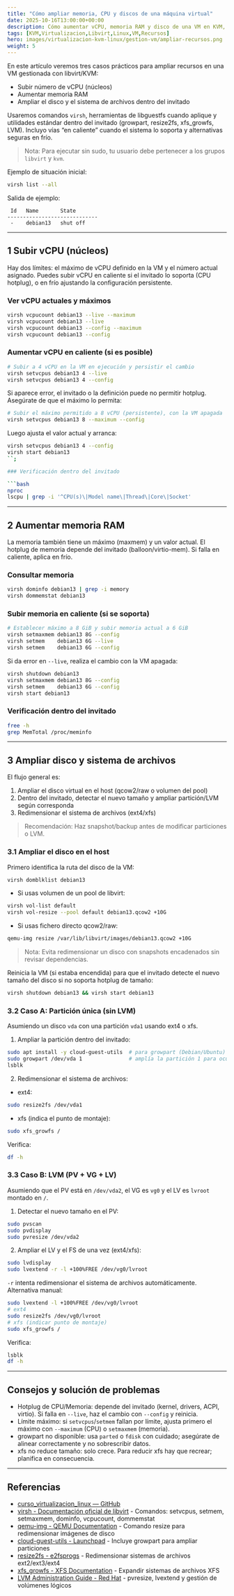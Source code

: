 ```yaml
---
title: "Cómo ampliar memoria, CPU y discos de una máquina virtual"
date: 2025-10-16T13:00:00+00:00
description: Cómo aumentar vCPU, memoria RAM y disco de una VM en KVM, incluyendo la ampliación del sistema de archivos dentro del invitado.
tags: [KVM,Virtualizacion,Libvirt,Linux,VM,Recursos]
hero: images/virtualizacion-kvm-linux/gestion-vm/ampliar-recursos.png
weight: 5
---
```


En este artículo veremos tres casos prácticos para ampliar recursos en una VM gestionada con libvirt/KVM:

- Subir número de vCPU (núcleos)
- Aumentar memoria RAM
- Ampliar el disco y el sistema de archivos dentro del invitado

Usaremos comandos `virsh`, herramientas de libguestfs cuando aplique y utilidades estándar dentro del invitado (growpart, resize2fs, xfs_growfs, LVM). Incluyo vías “en caliente” cuando el sistema lo soporta y alternativas seguras en frío.

> Nota: Para ejecutar sin sudo, tu usuario debe pertenecer a los grupos `libvirt` y `kvm`.

Ejemplo de situación inicial:

```bash
virsh list --all
```

Salida de ejemplo:
```
 Id   Name       State
-----------------------------
 -    debian13   shut off
```

---

## 1 Subir vCPU (núcleos)

Hay dos límites: el máximo de vCPU definido en la VM y el número actual asignado. Puedes subir vCPU en caliente si el invitado lo soporta (CPU hotplug), o en frío ajustando la configuración persistente.

### Ver vCPU actuales y máximos

```bash
virsh vcpucount debian13 --live --maximum
virsh vcpucount debian13 --live
virsh vcpucount debian13 --config --maximum
virsh vcpucount debian13 --config
```

### Aumentar vCPU en caliente (si es posible)

```bash
# Subir a 4 vCPU en la VM en ejecución y persistir el cambio
virsh setvcpus debian13 4 --live
virsh setvcpus debian13 4 --config
```

Si aparece error, el invitado o la definición puede no permitir hotplug. Asegúrate de que el máximo lo permita:

```bash
# Subir el máximo permitido a 8 vCPU (persistente), con la VM apagada
virsh setvcpus debian13 8 --maximum --config
```

Luego ajusta el valor actual y arranca:

```bash
virsh setvcpus debian13 4 --config
virsh start debian13
``;

### Verificación dentro del invitado

```bash
nproc
lscpu | grep -i '^CPU(s)\|Model name\|Thread\|Core\|Socket'
```

---

## 2 Aumentar memoria RAM

La memoria también tiene un máximo (maxmem) y un valor actual. El hotplug de memoria depende del invitado (balloon/virtio-mem). Si falla en caliente, aplica en frío.

### Consultar memoria

```bash
virsh dominfo debian13 | grep -i memory
virsh dommemstat debian13
```

### Subir memoria en caliente (si se soporta)

```bash
# Establecer máximo a 8 GiB y subir memoria actual a 6 GiB
virsh setmaxmem debian13 8G --config
virsh setmem    debian13 6G --live
virsh setmem    debian13 6G --config
```

Si da error en `--live`, realiza el cambio con la VM apagada:

```bash
virsh shutdown debian13
virsh setmaxmem debian13 8G --config
virsh setmem    debian13 6G --config
virsh start debian13
```

### Verificación dentro del invitado

```bash
free -h
grep MemTotal /proc/meminfo
```

---

## 3 Ampliar disco y sistema de archivos

El flujo general es:

1. Ampliar el disco virtual en el host (qcow2/raw o volumen del pool)
2. Dentro del invitado, detectar el nuevo tamaño y ampliar partición/LVM según corresponda
3. Redimensionar el sistema de archivos (ext4/xfs)

> Recomendación: Haz snapshot/backup antes de modificar particiones o LVM.

### 3.1 Ampliar el disco en el host

Primero identifica la ruta del disco de la VM:

```bash
virsh domblklist debian13
```

- Si usas volumen de un pool de libvirt:

```bash
virsh vol-list default
virsh vol-resize --pool default debian13.qcow2 +10G
```

- Si usas fichero directo qcow2/raw:

```bash
qemu-img resize /var/lib/libvirt/images/debian13.qcow2 +10G
```

> Nota: Evita redimensionar un disco con snapshots encadenados sin revisar dependencias.

Reinicia la VM (si estaba encendida) para que el invitado detecte el nuevo tamaño del disco si no soporta hotplug de tamaño:

```bash
virsh shutdown debian13 && virsh start debian13
```

### 3.2 Caso A: Partición única (sin LVM)

Asumiendo un disco `vda` con una partición `vda1` usando ext4 o xfs.

1) Ampliar la partición dentro del invitado:

```bash
sudo apt install -y cloud-guest-utils  # para growpart (Debian/Ubuntu)
sudo growpart /dev/vda 1               # amplía la partición 1 para ocupar el nuevo tamaño
lsblk
```

2) Redimensionar el sistema de archivos:

- ext4:

```bash
sudo resize2fs /dev/vda1
```

- xfs (indica el punto de montaje):

```bash
sudo xfs_growfs /
```

Verifica:

```bash
df -h
```

### 3.3 Caso B: LVM (PV + VG + LV)

Asumiendo que el PV está en `/dev/vda2`, el VG es `vg0` y el LV es `lvroot` montado en `/`.

1) Detectar el nuevo tamaño en el PV:

```bash
sudo pvscan
sudo pvdisplay
sudo pvresize /dev/vda2
```

2) Ampliar el LV y el FS de una vez (ext4/xfs):

```bash
sudo lvdisplay
sudo lvextend -r -l +100%FREE /dev/vg0/lvroot
```

`-r` intenta redimensionar el sistema de archivos automáticamente. Alternativa manual:

```bash
sudo lvextend -l +100%FREE /dev/vg0/lvroot
# ext4
sudo resize2fs /dev/vg0/lvroot
# xfs (indicar punto de montaje)
sudo xfs_growfs /
```

Verifica:

```bash
lsblk
df -h
```

---

## Consejos y solución de problemas

- Hotplug de CPU/Memoria: depende del invitado (kernel, drivers, ACPI, virtio). Si falla en `--live`, haz el cambio con `--config` y reinicia.
- Límite máximo: si `setvcpus`/`setmem` fallan por límite, ajusta primero el máximo con `--maximum` (CPU) o `setmaxmem` (memoria).
- growpart no disponible: usa `parted` o `fdisk` con cuidado; asegúrate de alinear correctamente y no sobrescribir datos.
- xfs no reduce tamaño: solo crece. Para reducir xfs hay que recrear; planifica en consecuencia.

---

## Referencias

- [curso_virtualizacion_linux — GitHub](https://github.com/josedom24/curso_virtualizacion_linux)
- [virsh - Documentación oficial de libvirt](https://libvirt.org/manpages/virsh.html) - Comandos: setvcpus, setmem, setmaxmem, dominfo, vcpucount, dommemstat
- [qemu-img - QEMU Documentation](https://www.qemu.org/docs/master/tools/qemu-img.html) - Comando resize para redimensionar imágenes de disco
- [cloud-guest-utils - Launchpad](https://launchpad.net/cloud-utils) - Incluye growpart para ampliar particiones
- [resize2fs - e2fsprogs](https://man7.org/linux/man-pages/man8/resize2fs.8.html) - Redimensionar sistemas de archivos ext2/ext3/ext4
- [xfs_growfs - XFS Documentation](https://man7.org/linux/man-pages/man8/xfs_growfs.8.html) - Expandir sistemas de archivos XFS
- [LVM Administration Guide - Red Hat](https://access.redhat.com/documentation/en-us/red_hat_enterprise_linux/8/html/configuring_and_managing_logical_volumes/) - pvresize, lvextend y gestión de volúmenes lógicos
